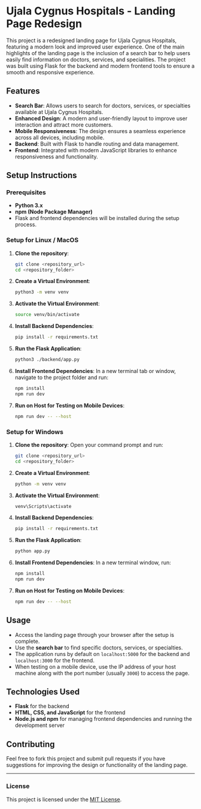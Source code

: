 # Ujala Cygnus Hospitals - Landing Page Redesign

This project is a redesigned landing page for Ujala Cygnus Hospitals, featuring a modern look and improved user experience. One of the main highlights of the landing page is the inclusion of a search bar to help users easily find information on doctors, services, and specialities. The project was built using Flask for the backend and modern frontend tools to ensure a smooth and responsive experience.

## Features

- **Search Bar**: Allows users to search for doctors, services, or specialties available at Ujala Cygnus Hospitals.
- **Enhanced Design**: A modern and user-friendly layout to improve user interaction and attract more customers.
- **Mobile Responsiveness**: The design ensures a seamless experience across all devices, including mobile.
- **Backend**: Built with Flask to handle routing and data management.
- **Frontend**: Integrated with modern JavaScript libraries to enhance responsiveness and functionality.

## Setup Instructions

### Prerequisites

- **Python 3.x**
- **npm (Node Package Manager)**
- Flask and frontend dependencies will be installed during the setup process.

### Setup for Linux / MacOS

1. **Clone the repository**:
    ```bash
    git clone <repository_url>
    cd <repository_folder>
    ```

2. **Create a Virtual Environment**:
    ```bash
    python3 -m venv venv
    ```

3. **Activate the Virtual Environment**:
    ```bash
    source venv/bin/activate
    ```

4. **Install Backend Dependencies**:
    ```bash
    pip install -r requirements.txt
    ```

5. **Run the Flask Application**:
    ```bash
    python3 ./backend/app.py
    ```

6. **Install Frontend Dependencies**:
    In a new terminal tab or window, navigate to the project folder and run:
    ```bash
    npm install
    npm run dev
    ```

7. **Run on Host for Testing on Mobile Devices**:
    ```bash
    npm run dev -- --host
    ```

### Setup for Windows

1. **Clone the repository**:
    Open your command prompt and run:
    ```bash
    git clone <repository_url>
    cd <repository_folder>
    ```

2. **Create a Virtual Environment**:
    ```bash
    python -m venv venv
    ```

3. **Activate the Virtual Environment**:
    ```bash
    venv\Scripts\activate
    ```

4. **Install Backend Dependencies**:
    ```bash
    pip install -r requirements.txt
    ```

5. **Run the Flask Application**:
    ```bash
    python app.py
    ```

6. **Install Frontend Dependencies**:
    In a new terminal window, run:
    ```bash
    npm install
    npm run dev
    ```

7. **Run on Host for Testing on Mobile Devices**:
    ```bash
    npm run dev -- --host
    ```

## Usage

- Access the landing page through your browser after the setup is complete.
- Use the **search bar** to find specific doctors, services, or specialties.
- The application runs by default on `localhost:5000` for the backend and `localhost:3000` for the frontend.
- When testing on a mobile device, use the IP address of your host machine along with the port number (usually `3000`) to access the page.

## Technologies Used

- **Flask** for the backend
- **HTML, CSS, and JavaScript** for the frontend
- **Node.js and npm** for managing frontend dependencies and running the development server

## Contributing

Feel free to fork this project and submit pull requests if you have suggestions for improving the design or functionality of the landing page.

---

### License

This project is licensed under the [MIT License](LICENSE).


